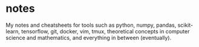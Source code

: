 # notes

My notes and cheatsheets for tools such as python, numpy, pandas, scikit-learn, tensorflow, git, docker, vim, tmux, theoretical concepts in computer science and mathematics, and everything in between (eventually).
